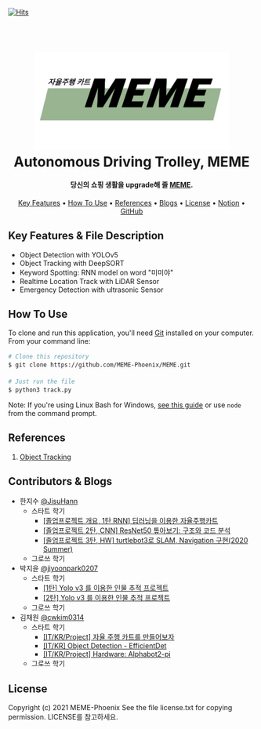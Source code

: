 [![Hits](https://hits.seeyoufarm.com/api/count/incr/badge.svg?url=https%3A%2F%2Fgithub.com%2FMEME-Phoenix%2FMEME&count_bg=%2379C83D&title_bg=%23555555&icon=&icon_color=%23E7E7E7&title=hits&edge_flat=false)](https://hits.seeyoufarm.com)

<h1 align="center">
  <br>
  <a href="http://www.amitmerchant.com/electron-markdownify"><img src="./logo.png" alt="Markdownify" width="400"></a>
  <br>
  Autonomous Driving Trolley, MEME
  <br>
</h1>

<h4 align="center">당신의 쇼핑 생활을 upgrade해 줄 <a href="https://www.notion.so/Autonomous-Driving-Trolley-MEME-01fdd602990b4baa9b603d419a1479bb" target="_blank">MEME</a>.</h4>

<p align="center">
  <a href="#key-features">Key Features</a> •
  <a href="#how-to-use">How To Use</a> •
  <a href="#references">References</a> •
  <a href="#blogs">Blogs</a> •
  <a href="#license">License</a> •
  <a href="https://bit.ly/3lN3iEF">Notion</a> •
  <a href="https://github.com/MEME-Phoenix">GitHub</a>
</p>

## Key Features & File Description
- Object Detection with YOLOv5
- Object Tracking with DeepSORT
- Keyword Spotting: RNN model on word "미미야"
- Realtime Location Track with LiDAR Sensor
- Emergency Detection with ultrasonic Sensor

## How To Use

To clone and run this application, you'll need [Git](https://git-scm.com) installed on your computer. From your command line:

```bash
# Clone this repository
$ git clone https://github.com/MEME-Phoenix/MEME.git

# Just run the file
$ python3 track.py
```
Note: If you're using Linux Bash for Windows, [see this guide](https://www.howtogeek.com/261575/how-to-run-graphical-linux-desktop-applications-from-windows-10s-bash-shell/) or use `node` from the command prompt.


## References
1. [Object Tracking](https://github.com/mikel-brostrom/Yolov5_DeepSort_Pytorch)


## Contributors & Blogs
- 한지수 [@JisuHann](https://github.com/JisuHann)
  - 스타트 학기
    * [[졸업프로젝트 개요, 1탄 RNN] 딥러닝을 이용한 자율주행카트](https://jisuhan.tistory.com/entry/졸업프로젝트딥러닝을-이용한-자율주행카트)
    * [[졸업프로젝트 2탄, CNN] ResNet50 톺아보기: 구조와 코드 분석](https://jisuhan.tistory.com/entry/CNN-ResNet50-톺아보기-구조와-코드-분석)
    * [[졸업프로젝트 3탄, HW] turtlebot3로 SLAM, Navigation 구현(2020 Summer)](https://jisuhan.tistory.com/entry/turtlebot3로-SLAM-Navigation-구현하기)  
  - 그로쓰 학기
- 박지윤 [@jiyoonpark0207](https://github.com/jiyoonpark0207)
  - 스타트 학기
    * [[1탄] Yolo v3 를 이용한 인물 추적 프로젝트](https://yumissfortune.tistory.com/4)
    * [[2탄] Yolo v3 를 이용한 인물 추적 프로젝트](https://yumissfortune.tistory.com/5)
  - 그로쓰 학기
- 김채원 [@cwkim0314](https://github.com/cwkim0314)
  - 스타트 학기
    * [[IT/KR/Project] 자율 주행 카트를 만들어보자](https://blog.naver.com/cwkim0314/222156573981)
    * [[IT/KR] Object Detection - EfficientDet](https://blog.naver.com/cwkim0314/222156584109)
    * [[IT/KR/Project] Hardware: Alphabot2-pi](https://blog.naver.com/cwkim0314/222167401417)
  - 그로쓰 학기


## License
Copyright (c) 2021 MEME-Phoenix See the file license.txt for copying permission. LICENSE를 참고하세요.
